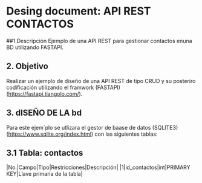 # Desing document: API REST CONTACTOS

##1.Descripción
Ejemplo de una API REST para gestionar contactos enuna BD utilizando FASTAPI.

## 2. Objetivo
Realizar un ejemplo de diseño de una API REST  de tipo CRUD y su posteriro codificación utilizando el framwork  (FASTAPI) (https://fastapi.tiangolo.com/).

## 3. dISEÑO DE LA bd
Para este ejem´plo se utlizara el gestor de baase de datos (SQLITE3) (https://www.sqlite.org/index.html) con las siguientes tablas:

## 3.1 Tabla: contactos

|No.|Campo|Tipo|Restricciones|Descripción|
|1|id_contactos|int|PRIMARY KEY|Llave primaria de la tabla|
